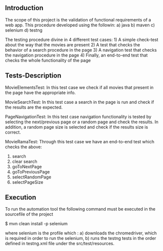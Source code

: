 Introduction
------------------
The scope of this project is the validation of functional requirements of a web app. This procedure developed using the followin:
	a) java
	b) maven
	c) selenium
	d) testng

The testing procedure divine in 4 different test cases:
	1) A simple check-test about the way that the movies are present
	2) A test that checks the behavior of a search procedure in the page
	3) A navigation test that checks the navigation procedure in the page
	4) Finally, an end-to-end test that checks the whole functionality of the page

Tests-Description
------------------

MovieElementsTest: 
In this test case we check if all movies that present in the page have the appropriate info.

MovieSearchTest:
In this test case a search in the page is run and check if the results are the expected.

PageNavigationTest: 
In this test case navigation functionality is tested by selecting the next/previous page or a random page and check the results. In addition, a random page
size is selected and check if the results size is correct.

MovieRamaTest:
Through this test case we have an end-to-end test which checks the above:
1. search 
2. clear search
3. goToNextPage
4. goToPreviousPage
5. selectRandomPage
6. selectPageSize

Execution
------------------

To run the automation tool the following command must be executed in the sourcefile of the project

$ mvn clean install -p selenium

where selenium is the profile which : 
	a) downloads the chromedriver, which is required in order to run the selenium,
	b) runs the testng tests in the order defined in testng.xml file under the src/test/resources.

